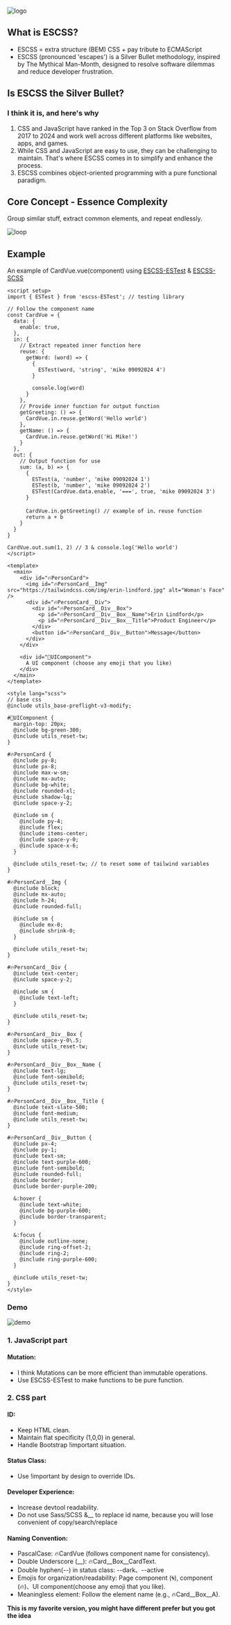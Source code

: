 ![logo](./img/logo.png)
## What is ESCSS?

  - ESCSS = extra structure (BEM) CSS + pay tribute to ECMAScript
  - ESCSS (pronounced 'escapes') is a Silver Bullet methodology, inspired by The Mythical Man-Month, designed to resolve software dilemmas and reduce developer frustration.

## Is ESCSS the Silver Bullet?
### I think it is, and here's why
  1. CSS and JavaScript have ranked in the Top 3 on Stack Overflow from 2017 to 2024 and work well across different platforms like websites, apps, and games.
  2. While CSS and JavaScript are easy to use, they can be challenging to maintain. That's where ESCSS comes in to simplify and enhance the process.
  3. ESCSS combines object-oriented programming with a pure functional paradigm.


## Core Concept - Essence Complexity
  Group similar stuff, extract common elements, and repeat endlessly.

  ![loop](./img/loop.gif)
  
## Example
  An example of CardVue.vue(component) using [ESCSS-ESTest](https://github.com/ESCSS-labs/ESCSS-ESTest) & [ESCSS-SCSS](https://github.com/ESCSS-labs/ESCSS-SCSS)

  ```vue
  <script setup>
  import { ESTest } from 'escss-ESTest'; // testing library

  // Follow the component name
  const CardVue = {
    data: {
      enable: true,
    },
    in: {
      // Extract repeated inner function here
      reuse: {
        getWord: (word) => {
          {
            ESTest(word, 'string', 'mike 09092024 4')
          }

          console.log(word)
        }
      },
      // Provide inner function for output function
      getGreeting: () => {
        CardVue.in.reuse.getWord('Hello world')
      },
      getName: () => {
        CardVue.in.reuse.getWord('Hi Mike!')
      }
    },
    out: {
      // Output function for use
      sum: (a, b) => {
        {
          ESTest(a, 'number', 'mike 09092024 1')
          ESTest(b, 'number', 'mike 09092024 2')
          ESTest(CardVue.data.enable, '===', true, 'mike 09092024 3')
        }

        CardVue.in.getGreeting() // example of in、reuse function
        return a + b
      }
    }
  }

  CardVue.out.sum(1, 2) // 3 & console.log('Hello world')
  </script>

  <template>
    <main>
      <div id="🔥PersonCard">
        <img id="🔥PersonCard__Img" src="https://tailwindcss.com/img/erin-lindford.jpg" alt="Woman's Face" />
        <div id="🔥PersonCard__Div">
          <div id="🔥PersonCard__Div__Box">
            <p id="🔥PersonCard__Div__Box__Name">Erin Lindford</p>
            <p id="🔥PersonCard__Div__Box__Title">Product Engineer</p>
          </div>
          <button id="🔥PersonCard__Div__Button">Message</button>
        </div>
      </div>

      <div id="🍎UIComponent">
        A UI component (choose any emoji that you like)
      </div>
    </main>
  </template>

  <style lang="scss">
  // base css
  @include utils_base-preflight-v3-modify;

  #🍎UIComponent {
    margin-top: 20px;
    @include bg-green-300;
    @include utils_reset-tw;
  }

  #🔥PersonCard {
    @include py-8;
    @include px-8;
    @include max-w-sm;
    @include mx-auto;
    @include bg-white;
    @include rounded-xl;
    @include shadow-lg;
    @include space-y-2;

    @include sm {
      @include py-4;
      @include flex;
      @include items-center;
      @include space-y-0;
      @include space-x-6;
    }

    @include utils_reset-tw; // to reset some of tailwind variables
  }

  #🔥PersonCard__Img {
    @include block;
    @include mx-auto;
    @include h-24;
    @include rounded-full;

    @include sm {
      @include mx-0;
      @include shrink-0;
    }

    @include utils_reset-tw;
  }

  #🔥PersonCard__Div {
    @include text-center;
    @include space-y-2;

    @include sm {
      @include text-left;
    }

    @include utils_reset-tw;
  }

  #🔥PersonCard__Div__Box {
    @include space-y-0\.5;
    @include utils_reset-tw;
  }

  #🔥PersonCard__Div__Box__Name {
    @include text-lg;
    @include font-semibold;
    @include utils_reset-tw;
  }

  #🔥PersonCard__Div__Box__Title {
    @include text-slate-500;
    @include font-medium;
    @include utils_reset-tw;
  }

  #🔥PersonCard__Div__Button {
    @include px-4;
    @include py-1;
    @include text-sm;
    @include text-purple-600;
    @include font-semibold;
    @include rounded-full;
    @include border;
    @include border-purple-200;

    &:hover {
      @include text-white;
      @include bg-purple-600;
      @include border-transparent;
    }

    &:focus {
      @include outline-none;
      @include ring-offset-2;
      @include ring-2;
      @include ring-purple-600;
    }

    @include utils_reset-tw;
  }
  </style>
  ```
### Demo
  ![demo](./img/demo.png)

### 1. JavaScript part
#### Mutation: 
  - I think Mutations can be more efficient than immutable operations.
  - Use ESCSS-ESTest to make functions to be pure function.

### 2. CSS part
#### ID: 
  - Keep HTML clean.
  - Maintain flat specificity (1,0,0) in general.
  - Handle Bootstrap !important situation.

#### Status Class: 
  - Use !important by design to override IDs.

#### Developer Experience: 
  - Increase devtool readability.
  - Do not use Sass/SCSS &__ to replace id name, because you will lose convenient of copy/search/replace

#### Naming Convention:
  - PascalCase: 🔥CardVue (follows component name for consistency).
  - Double Underscore (__): 🔥Card__Box__CardText.
  - Double hyphen(--) in status class: --dark、--active
  - Emojis for organization/readability: Page component (🌀), component (🔥)、UI component(choose any emoji that you like).
  - Meaningless element: Follow the element name (e.g., 🔥Card__Box__A).

  **This is my favorite version, you might have different prefer but you got the idea**